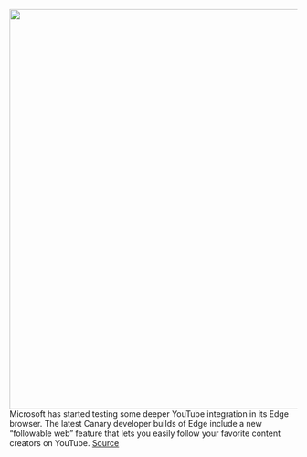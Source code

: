 <img src='https://cdn.vox-cdn.com/thumbor/9z4MMmWr0zP6ZG0g-vjfDMW9n-k=/0x0:2040x1360/1200x800/filters:focal(857x517:1183x843)/cdn.vox-cdn.com/uploads/chorus_image/image/70399207/acastro_200207_3900_Edge_0001.0.0.jpg' width='700px' /><br/>
Microsoft has started testing some deeper YouTube integration in its Edge browser. The latest Canary developer builds of Edge include a new “followable web” feature that lets you easily follow your favorite content creators on YouTube.
<a href='https://www.theverge.com/2022/1/17/22887626/microsoft-edge-youtube-intergration-following-feature-canary-test'> Source <a/>